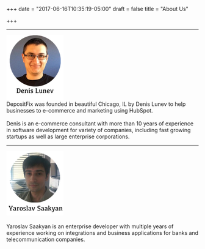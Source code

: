 +++
date = "2017-06-16T10:35:19-05:00"
draft = false
title = "About Us"

+++

-----

<div class="row">
    <div class="col-md-2">
        <img src="/img/headshot-title.png">
    </div>
    <div class="col-md-8">
       DepositFix was founded in beautiful Chicago, IL by Denis Lunev to help businesses to e-commerce and marketing using HubSpot.
       <br><br>
       Denis is an e-commerce consultant with more than 10 years of experience in software development for variety of companies, including fast growing startups as well as large enterprise corporations.
    </div>
</div>

--------

<div class="row">
    <div class="col-md-2">
        <img src="/img/yar.png">
    </div>
    <div class="col-md-8">
       <br>
       Yaroslav Saakyan is an enterprise developer with multiple years of experience working on integrations and business applications for banks and telecommunication companies.
    </div>
</div>


